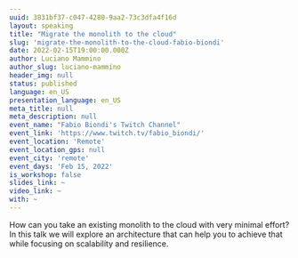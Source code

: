 ```yaml
---
uuid: 3831bf37-c047-4280-9aa2-73c3dfa4f16d
layout: speaking
title: "Migrate the monolith to the cloud"
slug: 'migrate-the-monolith-to-the-cloud-fabio-biondi'
date: 2022-02-15T19:00:00.000Z
author: Luciano Mammino
author_slug: luciano-mammino
header_img: null
status: published
language: en_US
presentation_language: en_US
meta_title: null
meta_description: null
event_name: "Fabio Biondi's Twitch Channel"
event_link: 'https://www.twitch.tv/fabio_biondi/'
event_location: 'Remote'
event_location_gps: null
event_city: 'remote'
event_days: 'Feb 15, 2022'
is_workshop: false
slides_link: ~
video_link: ~
with: ~
---
```


How can you take an existing monolith to the cloud with very minimal effort? In this talk we will explore an architecture that can help you to achieve that while focusing on scalability and resilience.
